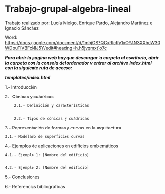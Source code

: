 # Trabajo-grupal-algebra-lineal

Trabajo realizado por: Lucía Mielgo, Enrique Pardo, Alejandro Martínez e Ignacio Sánchez

Word: https://docs.google.com/document/d/1mhjOS2QCxRIcRy1xOYAN3XXhcW30WDpuTiVBFcNlJ5Y/edit#heading=h.h5jvqmxt1o7c

***Para abrir la pagina web hay que descargar la carpeta al escritorio, abrir la carpeta con la consola del ordenador y entrar al archivo index.html con la siguiente ruta de acceso:***

***templates/index.html***


1.- Introducción


2.- Cónicas y cuádricas


        2.1.- Definición y características


        2.2.- Tipos de cónicas y cuádricas


3.- Representación de formas y curvas en la arquitectura


    3.1.- Modelado de superficies curvas


4.- Ejemplos de aplicaciones en edificios emblemáticos


    4.1.- Ejemplo 1: [Nombre del edificio]


    4.2.- Ejemplo 2: [Nombre del edificio]


5.- Conclusiones

6.- Referencias bibliográficas 
